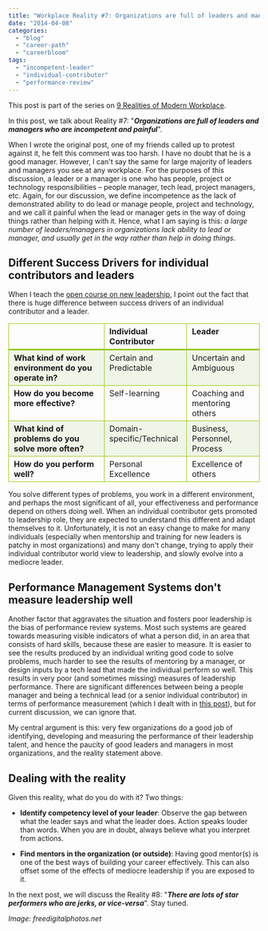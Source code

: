 ```yaml
---
title: "Workplace Reality #7: Organizations are full of leaders and managers who are incompetent and painful"
date: "2014-04-08"
categories: 
  - "blog"
  - "career-path"
  - "careerbloom"
tags: 
  - "incompetent-leader"
  - "individual-contributor"
  - "performance-review"
---
```


This post is part of the series on [9 Realities of Modern Workplace](http://careerbloom.org/2013/12/14/nine-realities-of-modern-workplace/).

In this post, we talk about Reality #7: "**_Organizations are full of leaders and managers who are incompetent and painful_**".

When I wrote the original post, one of my friends called up to protest against it, he felt this comment was too harsh. I have no doubt that he is a good manager. However, I can't say the same for large majority of leaders and managers you see at any workplace. For the purposes of this discussion, a leader or a manager is one who has people, project or technology responsibilities – people manager, tech lead, project managers, etc. Again, for our discussion, we define incompetence as the lack of demonstrated ability to do lead or manage people, project and technology, and we call it painful when the lead or manager gets in the way of doing things rather than helping with it. Hence, what I am saying is this: _a large number of leaders/managers in organizations lack ability to lead or manager, and usually get in the way rather than help in doing things_.

## Different Success Drivers for individual contributors and leaders

When I teach the [open course on new leadership](http://opencourses.sunstone.in/open-courses/being-an-effective-new-leader/), I point out the fact that there is huge difference between success drivers of an individual contributor and a leader.

<table style="border-collapse:collapse" border="0"><colgroup><col style="width:340px"> <col style="width:180px"> <col style="width:227px"></colgroup><tbody valign="top"><tr style="height:29px"><td style="border-top:solid #94c600 1pt;border-left:solid #94c600 1pt;border-bottom:solid #94c600 2.25pt;border-right:solid #94c600 1pt;padding:5px 10px"></td><td style="border-top:solid #94c600 1pt;border-left:none;border-bottom:solid #94c600 2.25pt;border-right:solid #94c600 1pt;padding:5px 10px"><strong>Individual Contributor</strong></td><td style="border-top:solid #94c600 1pt;border-left:none;border-bottom:solid #94c600 2.25pt;border-right:solid #94c600 1pt;padding:5px 10px"><strong>Leader</strong></td></tr><tr style="height:32px;background:#eff5e7"><td style="border-top:none;border-left:solid #94c600 1pt;border-bottom:solid #94c600 1pt;border-right:solid #94c600 1pt;padding:5px 10px"><strong>What kind of work environment do you operate in?</strong></td><td style="border-top:none;border-left:none;border-bottom:solid #94c600 1pt;border-right:solid #94c600 1pt;padding:5px 10px">Certain and Predictable</td><td style="border-top:none;border-left:none;border-bottom:solid #94c600 1pt;border-right:solid #94c600 1pt;padding:5px 10px">Uncertain and Ambiguous</td></tr><tr style="height:37px"><td style="border-top:none;border-left:solid #94c600 1pt;border-bottom:solid #94c600 1pt;border-right:solid #94c600 1pt;padding:5px 10px"><strong>How do you become more effective?</strong></td><td style="border-top:none;border-left:none;border-bottom:solid #94c600 1pt;border-right:solid #94c600 1pt;padding:5px 10px">Self-learning</td><td style="border-top:none;border-left:none;border-bottom:solid #94c600 1pt;border-right:solid #94c600 1pt;padding:5px 10px">Coaching and mentoring others</td></tr><tr style="height:45px;background:#eff5e7"><td style="border-top:none;border-left:solid #94c600 1pt;border-bottom:solid #94c600 1pt;border-right:solid #94c600 1pt;padding:5px 10px"><strong>What kind of problems do you solve more often?</strong></td><td style="border-top:none;border-left:none;border-bottom:solid #94c600 1pt;border-right:solid #94c600 1pt;padding:5px 10px">Domain-specific/Technical</td><td style="border-top:none;border-left:none;border-bottom:solid #94c600 1pt;border-right:solid #94c600 1pt;padding:5px 10px">Business, Personnel, Process</td></tr><tr style="height:36px"><td style="border-top:none;border-left:solid #94c600 1pt;border-bottom:solid #94c600 1pt;border-right:solid #94c600 1pt;padding:5px 10px"><strong>How do you perform well?</strong></td><td style="border-top:none;border-left:none;border-bottom:solid #94c600 1pt;border-right:solid #94c600 1pt;padding:5px 10px">Personal Excellence</td><td style="border-top:none;border-left:none;border-bottom:solid #94c600 1pt;border-right:solid #94c600 1pt;padding:5px 10px">Excellence of others</td></tr></tbody></table>

You solve different types of problems, you work in a different environment, and perhaps the most significant of all, your effectiveness and performance depend on others doing well. When an individual contributor gets promoted to leadership role, they are expected to understand this different and adapt themselves to it. Unfortunately, it is not an easy change to make for many individuals (especially when mentorship and training for new leaders is patchy in most organizations) and many don't change, trying to apply their individual contributor world view to leadership, and slowly evolve into a mediocre leader.

## Performance Management Systems don't measure leadership well

Another factor that aggravates the situation and fosters poor leadership is the bias of performance review systems. Most such systems are geared towards measuring visible indicators of what a person did, in an area that consists of hard skills, because these are easier to measure. It is easier to see the results produced by an individual writing good code to solve problems, much harder to see the results of mentoring by a manager, or design inputs by a tech lead that made the individual perform so well. This results in very poor (and sometimes missing) measures of leadership performance. There are significant differences between being a people manager and being a technical lead (or a senior individual contributor) in terms of performance measurement (which I dealt with in [this post](http://careermanagement.wordpress.com/2011/10/16/career-paths-for-engineers-%E2%80%93-being-a-phase-2-ic/)), but for current discussion, we can ignore that.

My central argument is this: very few organizations do a good job of identifying, developing and measuring the performance of their leadership talent, and hence the paucity of good leaders and managers in most organizations, and the reality statement above.

## Dealing with the reality

Given this reality, what do you do with it? Two things:

- **Identify competency level of your leader**: Observe the gap between what the leader says and what the leader does. Action speaks louder than words. When you are in doubt, always believe what you interpret from actions.

- **Find mentors in the organization (or outside)**: Having good mentor(s) is one of the best ways of building your career effectively. This can also offset some of the effects of mediocre leadership if you are exposed to it.

In the next post, we will discuss the Reality #8: "**_There are lots of star performers who are jerks, or vice-versa_**". Stay tuned.

_Image: freedigitalphotos.net_
